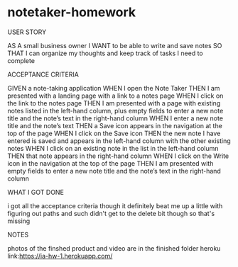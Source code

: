 # notetaker-homework

USER STORY

AS A small business owner
I WANT to be able to write and save notes
SO THAT I can organize my thoughts and keep track of tasks I need to complete



ACCEPTANCE CRITERIA

GIVEN a note-taking application
WHEN I open the Note Taker
THEN I am presented with a landing page with a link to a notes page
WHEN I click on the link to the notes page
THEN I am presented with a page with existing notes listed in the left-hand column, plus empty fields to enter a new note title and the note’s text in the right-hand column
WHEN I enter a new note title and the note’s text
THEN a Save icon appears in the navigation at the top of the page
WHEN I click on the Save icon
THEN the new note I have entered is saved and appears in the left-hand column with the other existing notes
WHEN I click on an existing note in the list in the left-hand column
THEN that note appears in the right-hand column
WHEN I click on the Write icon in the navigation at the top of the page
THEN I am presented with empty fields to enter a new note title and the note’s text in the right-hand column



WHAT I GOT DONE

i got all the acceptance criteria though it definitely beat me up a little with figuring out paths and such
didn't get to the delete bit though so that's missing



NOTES

photos of the finshed product and video are in the finished folder
heroku link:https://ia-hw-1.herokuapp.com/
